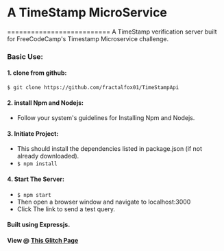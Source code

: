 # A TimeStamp MicroService
==========================
A TimeStamp verification server built for FreeCodeCamp's Timestamp Microservice challenge.

### Basic Use:
#### 1. clone from github:
  `$ git clone https://github.com/fractalfox01/TimeStampApi`
#### 2. install Npm and Nodejs:
 * Follow your system's guidelines for Installing Npm and Nodejs.
#### 3. Initiate Project:
  * This should install the dependencies listed in package.json (if not already downloaded).
  * `$ npm install`
#### 4. Start The Server:
 * `$ npm start`
 * Then open a browser window and navigate to localhost:3000
 * Click The link to send a test query.

#### Built using Expressjs.
#### View @ [This Glitch Page](https://fractalfox-timestamp.glitch.me/)
